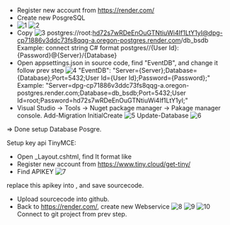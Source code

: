 
+ Register new account from https://render.com/
+ Create new PosgreSQL
+ ![1](https://github.com/jinzne/EventSchedulePro/assets/122944917/005337cc-f258-43b8-8776-d6b351718c94)
![2](https://github.com/jinzne/EventSchedulePro/assets/122944917/250dc4f8-823a-44b1-98a8-35b4e0834c28)
+ Copy
![3](https://github.com/jinzne/EventSchedulePro/assets/122944917/f80128ab-ccbb-4e0c-8cc4-e6521e23ef01)
postgres://root:hd72s7wRDeEnOuGTNtiuWi4If1LtY1yI@dpg-cp71886v3ddc73fs8qqg-a.oregon-postgres.render.com/db_bsdb
Example:  connect string C# format postgres//{User Id}:{Password}@{Server}/{Database}
+ Open appsettings.json in source code, find "EventDB", and change it follow prev step
![4](https://github.com/jinzne/EventSchedulePro/assets/122944917/c4c044bf-f1ef-48c0-b234-696b9e563ca7)
 "EventDB": "Server={Server};Database={Database};Port=5432;User Id={User Id};Password={Password};"
Example: "Server=dpg-cp71886v3ddc73fs8qqg-a.oregon-postgres.render.com;Database=db_bsdb;Port=5432;User Id=root;Password=hd72s7wRDeEnOuGTNtiuWi4If1LtY1yI;"
+ Visual Studio -> Tools -> Nuget package manager -> Pakage manager console.
  Add-Migration InitialCreate
![5](https://github.com/jinzne/EventSchedulePro/assets/122944917/3ae95956-74cc-4fa6-b6d1-7a0900a90ad7)
  Update-Database
![6](https://github.com/jinzne/EventSchedulePro/assets/122944917/3d76fc98-f85b-4a02-a3b7-02e9946ce862)

=> Done setup Database Posgre.

Setup key api TinyMCE:
+ Open _Layout.cshtml, find
  <script src="https://cdn.tiny.cloud/1/hq5vs4y7vejecx3frt0fsoxiqw9gparwxycvye5luungp5br/tinymce/7/tinymce.min.js" referrerpolicy="origin"></script>
  It format like <script src="https://cdn.tiny.cloud/1/{apikey}/tinymce/7/tinymce.min.js" referrerpolicy="origin"></script>
+ Register new account from https://www.tiny.cloud/get-tiny/
+ Find APIKEY
 ![7](https://github.com/jinzne/EventSchedulePro/assets/122944917/0ed7fc02-ccc7-4bc7-a7ad-d10c7de687a3)

replace this apikey into <script src="https://cdn.tiny.cloud/1/{apikey}/tinymce/7/tinymce.min.js" referrerpolicy="origin"></script>, and save sourcecode.

+ Upload sourcecode into github.
+ Back to https://render.com/, create new Webservice
![8](https://github.com/jinzne/EventSchedulePro/assets/122944917/b9c4705f-d5cc-4501-871c-a48538dad3a3)
![9](https://github.com/jinzne/EventSchedulePro/assets/122944917/4a110afa-0a5b-49a0-b6fc-e2611a53aeb0)
![10](https://github.com/jinzne/EventSchedulePro/assets/122944917/e006506b-a685-4088-905b-2f1828426688)
Connect to git project from prev step.

